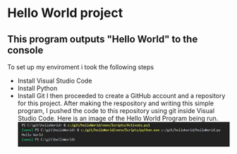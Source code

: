 # Hello World project
This program outputs "Hello World" to the console
---
To set up my enviroment i took the following steps
- Install Visual Studio Code
- Install Python
- Install Git
I then proceeded to create a GitHub account and a repository for this project.
After making the respository and writing this simple program, I pushed the code to
this repository using git inside Visual Studio Code.
Here is an image of the Hello World Program being run.
![Screenshot](helloworld.jpg)

